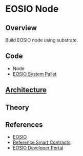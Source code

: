 # EOSIO Node

## Overview

Build EOSIO node using substrate.

## Code

- Node
- [EOSIO System Pallet](https://github.com/substrate-developer-hub/substrate-node-template/blob/main/pallets/eosio_system)

## [Architecture](../img/node-dpos.drawio)

## Theory

## References

- [EOSIO](https://eos.io/)
- [Reference Smart Contracts](https://eos.io/for-developers/build/reference-smart-contracts/)
- [EOSIO Developer Portal](https://developers.eos.io/)
